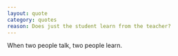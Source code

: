 ```yaml
---
layout: quote
category: quotes
reason: Does just the student learn from the teacher?
---
```

When two people talk, two people learn.
